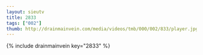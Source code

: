 ```yaml
--- 
layout: sieutv
title: 2833
tags: ["002"]
thumb: http://drainmainvein.com/media/videos/tmb/000/002/833/player.jpg
---
```

{% include drainmainvein key="2833" %} 
